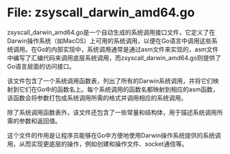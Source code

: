 # File: zsyscall_darwin_amd64.go

zsyscall_darwin_amd64.go是一个自动生成的系统调用接口文件，它定义了在Darwin操作系统（如MacOS）上可用的系统调用，以便在Go语言中调用这些系统调用。在Go的内部实现中，系统调用通常是通过asm文件来实现的，asm文件中编写了汇编代码来调用底层系统调用，而zsyscall_darwin_amd64.go则提供了Go语言层面的访问接口。

该文件包含了一个系统调用函数表，列出了所有的Darwin系统调用，并将它们映射到它们在Go中的函数名上。每个系统调用的函数名都映射到相应的asm函数，该函数会将参数打包成系统调用所需的格式并调用相应的系统调用。

除了系统调用函数表外，该文件还包含了一些常量和结构体，用于描述系统调用所需的参数和返回值。

这个文件的作用是让程序员能够在Go中方便地使用Darwin操作系统提供的系统调用，从而实现更底层的操作，例如创建和操作文件、socket通信等。

